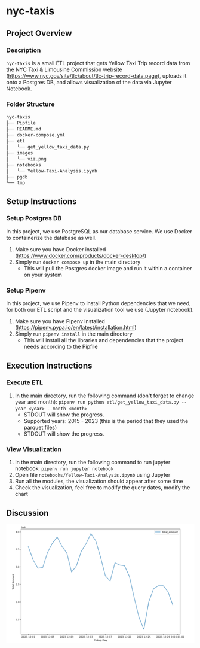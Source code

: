# nyc-taxis

## Project Overview

### Description
`nyc-taxis` is a small ETL project that gets Yellow Taxi Trip record data from the NYC Taxi & Limousine Commission website (https://www.nyc.gov/site/tlc/about/tlc-trip-record-data.page), uploads it onto a Postgres DB, and allows visualization of the data via Jupyter Notebook. 

### Folder Structure
```
nyc-taxis
├── Pipfile
├── README.md
├── docker-compose.yml
├── etl
│   └── get_yellow_taxi_data.py
├── images
│   └── viz.png
├── notebooks
│   └── Yellow-Taxi-Analysis.ipynb
├── pgdb
└── tmp
```

## Setup Instructions

### Setup Postgres DB
In this project, we use PostgreSQL as our database service. We use Docker to containerize the database as well.
1. Make sure you have Docker installed (https://www.docker.com/products/docker-desktop/)
2. Simply run `docker compose up` in the main directory
   - This will pull the Postgres docker image and run it within a container on your system

### Setup Pipenv
In this project, we use Pipenv to install Python dependencies that we need, for both our ETL script and the visualization tool we use (Jupyter notebook).
1. Make sure you have Pipenv installed (https://pipenv.pypa.io/en/latest/installation.html)
2. Simply run `pipenv install` in the main directory
   - This will install all the libraries and dependencies that the project needs according to the Pipfile

## Execution Instructions

### Execute ETL
1. In the main directory, run the following command (don't forget to change year and month): `pipenv run python etl/get_yellow_taxi_data.py --year <year> --month <month>`
   - STDOUT will show the progress.
   - Supported years: 2015 - 2023 (this is the period that they used the parquet files)
   - STDOUT will show the progress.

### View Visualization
1. In the main directory, run the following command to run jupyter notebook: `pipenv run jupyter notebook`
2. Open file `notebooks/Yellow-Taxi-Analysis.ipynb` using Jupyter
3. Run all the modules, the visualization should appear after some time
4. Check the visualization, feel free to modify the query dates, modify the chart

## Discussion

![Data for 2023 December](/images/viz.png)
